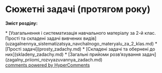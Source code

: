 <div id="hypercomments_widget" class="js-hypercomments-widget invisible"></div>

# Сюжетні задачі (протягом року)
<p><b>Зміст розділу:</b></p>
   * [Узагальнення і систематизація навчального матеріалу за 2-й клас. Прості та складені задачі вивчених видів](uzagalnennya_sistematizatsya_navchalnogo_materyalu_za_2_klas.md)
   * [Прості задачі](prosty_zadachy.md)
   * [Складені задачі та обернені до них](skladeny_zadachy.md)
   * [Загальні прийоми розв’язування задач](zagalny_priiomi_rozvyazuvannya_zadach.md)

<div class="js-hypercomments-container">
    <a href="http://hypercomments.com" class="hc-link" title="comments widget">comments powered by HyperComments</a>
</div>